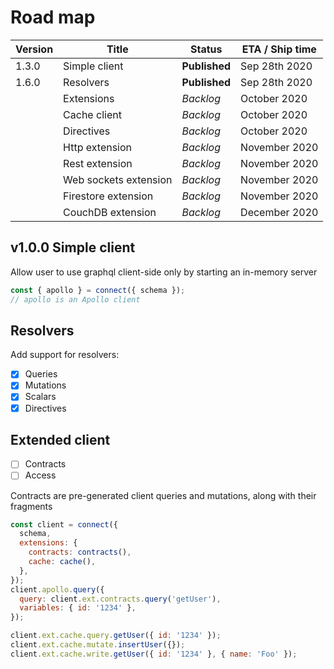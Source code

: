 # Road map

| Version | Title                 | Status        | ETA / Ship time |
| ------- | --------------------- | ------------- | --------------- |
| 1.3.0   | Simple client         | **Published** | Sep 28th 2020   |
| 1.6.0   | Resolvers             | **Published** | Sep 28th 2020   |
|         | Extensions            | _Backlog_     | October 2020    |
|         | Cache client          | _Backlog_     | October 2020    |
|         | Directives            | _Backlog_     | October 2020    |
|         | Http extension        | _Backlog_     | November 2020   |
|         | Rest extension        | _Backlog_     | November 2020   |
|         | Web sockets extension | _Backlog_     | November 2020   |
|         | Firestore extension   | _Backlog_     | November 2020   |
|         | CouchDB extension     | _Backlog_     | December 2020   |

## v1.0.0 Simple client

Allow user to use graphql client-side only by starting an in-memory server

```js
const { apollo } = connect({ schema });
// apollo is an Apollo client
```

## Resolvers

Add support for resolvers:

- [x] Queries
- [x] Mutations
- [x] Scalars
- [x] Directives

## Extended client

- [ ] Contracts
- [ ] Access

Contracts are pre-generated client queries and mutations, along with their fragments

```js
const client = connect({
  schema,
  extensions: {
    contracts: contracts(),
    cache: cache(),
  },
});
client.apollo.query({
  query: client.ext.contracts.query('getUser'),
  variables: { id: '1234' },
});

client.ext.cache.query.getUser({ id: '1234' });
client.ext.cache.mutate.insertUser({});
client.ext.cache.write.getUser({ id: '1234' }, { name: 'Foo' });
```
